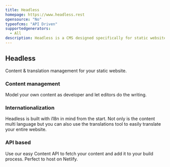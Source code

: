 ```yaml
---
title: Headless
homepage: https://www.headless.rest
opensource: "No"
typeofcms: "API Driven"
supportedgenerators:
  - All
description: Headless is a CMS designed specifically for static websites.
---
```


## Headless

Content & translation management for your static website.

### Content management

Model your own content as developer and let editors do the writing.

### Internationalization

Headless is built with i18n in mind from the start. Not only is the content multi language but you can also use the translations tool to easily translate your entire website.

### API based

Use our easy Content API to fetch your content and add it to your build process. Perfect to host on Netlify.
